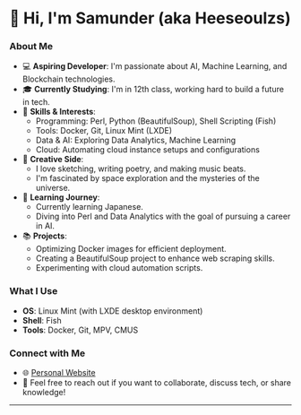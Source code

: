 # 👋 Hi, I'm Samunder (aka Heeseoulzs)

### About Me
- 💻 **Aspiring Developer**: I'm passionate about AI, Machine Learning, and Blockchain technologies.
- 🎓 **Currently Studying**: I'm in 12th class, working hard to build a future in tech.
- 🌟 **Skills & Interests**:
  - Programming: Perl, Python (BeautifulSoup), Shell Scripting (Fish)
  - Tools: Docker, Git, Linux Mint (LXDE)
  - Data & AI: Exploring Data Analytics, Machine Learning
  - Cloud: Automating cloud instance setups and configurations
- 🎨 **Creative Side**:
  - I love sketching, writing poetry, and making music beats.
  - I'm fascinated by space exploration and the mysteries of the universe.
- 🌱 **Learning Journey**:
  - Currently learning Japanese.
  - Diving into Perl and Data Analytics with the goal of pursuing a career in AI.
- 📚 **Projects**:
  - Optimizing Docker images for efficient deployment.
  - Creating a BeautifulSoup project to enhance web scraping skills.
  - Experimenting with cloud automation scripts.

### What I Use
- **OS**: Linux Mint (with LXDE desktop environment)
- **Shell**: Fish
- **Tools**: Docker, Git, MPV, CMUS

### Connect with Me
- 🌐 [Personal Website](https://csorpanipuri.fun)
- 💬 Feel free to reach out if you want to collaborate, discuss tech, or share knowledge!

---

